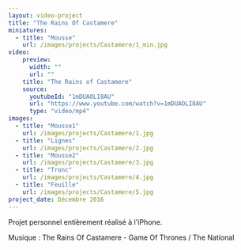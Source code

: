 ```yaml
---
layout: video-project
title: "The Rains Of Castamere"
miniatures:
  - title: "Mousse"
    url: /images/projects/Castamere/1_min.jpg
video:
    preview:
      width: ""
      url: ""
    title: "The Rains of Castamere"
    source:
      youtubeId: "1mDUAOLI8AU"
      url: "https://www.youtube.com/watch?v=1mDUAOLI8AU"
      type: "video/mp4"
images:
  - title: "Mousse1"
    url: /images/projects/Castamere/1.jpg
  - title: "Lignes"
    url: /images/projects/Castamere/2.jpg
  - title: "Mousse2"
    url: /images/projects/Castamere/3.jpg
  - title: "Tronc"
    url: /images/projects/Castamere/4.jpg
  - title: "Feuille"
    url: /images/projects/Castamere/5.jpg
project_date: Décembre 2016
---
```

Projet personnel entièrement réalisé à l'iPhone.

Musique : The Rains Of Castamere - Game Of Thrones / The National
